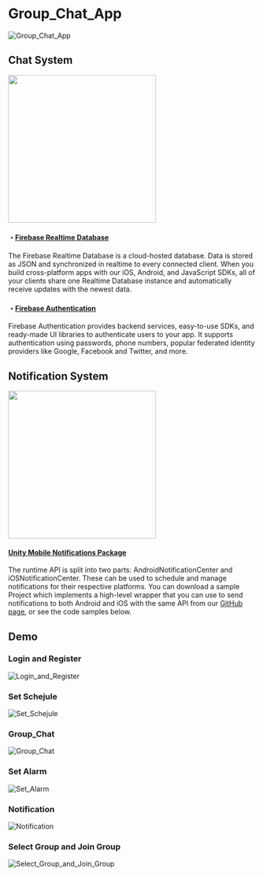 # Group_Chat_App

![Group_Chat_App](https://user-images.githubusercontent.com/44014471/119267975-d0585e80-bc2b-11eb-8876-9ebef4db4988.png)

## Chat System

<img src="https://user-images.githubusercontent.com/44014471/119268140-891e9d80-bc2c-11eb-90e8-ff095503d9e0.png" width="300">

#### ・[Firebase Realtime Database](https://firebase.google.com/docs/database)

The Firebase Realtime Database is a cloud-hosted database. Data is stored as JSON and synchronized in realtime to every connected client. When you build cross-platform apps with our iOS, Android, and JavaScript SDKs, all of your clients share one Realtime Database instance and automatically receive updates with the newest data.

#### ・[Firebase Authentication](https://firebase.google.com/docs/auth)

Firebase Authentication provides backend services, easy-to-use SDKs, and ready-made UI libraries to authenticate users to your app. It supports authentication using passwords, phone numbers, popular federated identity providers like Google, Facebook and Twitter, and more.

## Notification System

<img src="https://user-images.githubusercontent.com/44014471/119268493-3f36b700-bc2e-11eb-817c-9fc1831daf8a.png" width="300">

#### [Unity Mobile Notifications Package](https://docs.unity3d.com/Packages/com.unity.mobile.notifications@1.0/manual/index.html)

The runtime API is split into two parts: AndroidNotificationCenter and iOSNotificationCenter. These can be used to schedule and manage notifications for their respective platforms. You can download a sample Project which implements a high-level wrapper that you can use to send notifications to both Android and iOS with the same API from our [GitHub page](https://github.com/Unity-Technologies/NotificationsSamples), or see the code samples below.


## Demo

### Login and Register

![Login_and_Register](https://user-images.githubusercontent.com/44014471/119267115-4f4b9800-bc28-11eb-9b1b-69f0272e7f04.gif)

### Set Schejule

![Set_Schejule](https://user-images.githubusercontent.com/44014471/119267173-6a1e0c80-bc28-11eb-9e4a-8ab38efafe78.gif)

### Group_Chat

![Group_Chat](https://user-images.githubusercontent.com/44014471/119267206-7dc97300-bc28-11eb-8196-bee19d632aa5.gif)

### Set Alarm

![Set_Alarm](https://user-images.githubusercontent.com/44014471/119267228-9174d980-bc28-11eb-9067-64dac1101732.gif)

### Notification

![Notification](https://user-images.githubusercontent.com/44014471/119267239-9a65ab00-bc28-11eb-855d-d0abcc13f8b2.gif)

### Select Group and Join Group

![Select_Group_and_Join_Group](https://user-images.githubusercontent.com/44014471/119267426-7eaed480-bc29-11eb-8a1c-a00bab1a2013.jpg)
